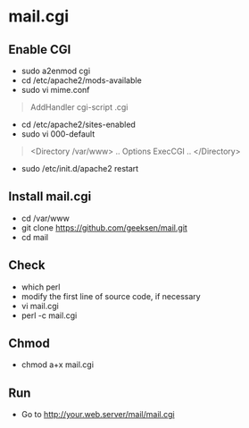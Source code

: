 mail.cgi
========

Enable CGI
----------
* sudo a2enmod cgi
* cd /etc/apache2/mods-available
* sudo vi mime.conf
> AddHandler cgi-script .cgi
* cd /etc/apache2/sites-enabled
* sudo vi 000-default
> &lt;Directory /var/www&gt; .. Options ExecCGI .. &lt;/Directory&gt;

* sudo /etc/init.d/apache2 restart

Install mail.cgi
----------------
* cd /var/www
* git clone https://github.com/geeksen/mail.git
* cd mail

Check
-----
* which perl
* modify the first line of source code, if necessary 
* vi mail.cgi
* perl -c mail.cgi

Chmod
-----
* chmod a+x mail.cgi

Run
---
* Go to http://your.web.server/mail/mail.cgi
